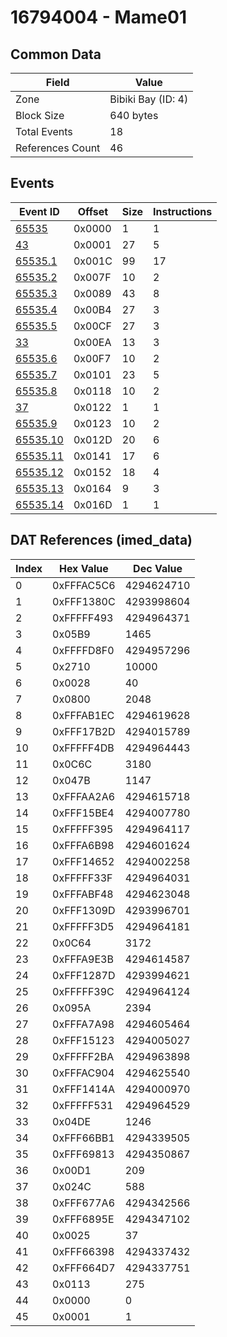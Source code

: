# 16794004 - Mame01

## Common Data

| Field            | Value              |
|------------------|--------------------|
| Zone             | Bibiki Bay (ID: 4) |
| Block Size       | 640 bytes          |
| Total Events     | 18                 |
| References Count | 46                 |

## Events

| Event ID                  | Offset   |   Size |   Instructions |
|---------------------------|----------|--------|----------------|
| [65535](./65535.md)       | 0x0000   |      1 |              1 |
| [43](./43.md)             | 0x0001   |     27 |              5 |
| [65535.1](./65535.1.md)   | 0x001C   |     99 |             17 |
| [65535.2](./65535.2.md)   | 0x007F   |     10 |              2 |
| [65535.3](./65535.3.md)   | 0x0089   |     43 |              8 |
| [65535.4](./65535.4.md)   | 0x00B4   |     27 |              3 |
| [65535.5](./65535.5.md)   | 0x00CF   |     27 |              3 |
| [33](./33.md)             | 0x00EA   |     13 |              3 |
| [65535.6](./65535.6.md)   | 0x00F7   |     10 |              2 |
| [65535.7](./65535.7.md)   | 0x0101   |     23 |              5 |
| [65535.8](./65535.8.md)   | 0x0118   |     10 |              2 |
| [37](./37.md)             | 0x0122   |      1 |              1 |
| [65535.9](./65535.9.md)   | 0x0123   |     10 |              2 |
| [65535.10](./65535.10.md) | 0x012D   |     20 |              6 |
| [65535.11](./65535.11.md) | 0x0141   |     17 |              6 |
| [65535.12](./65535.12.md) | 0x0152   |     18 |              4 |
| [65535.13](./65535.13.md) | 0x0164   |      9 |              3 |
| [65535.14](./65535.14.md) | 0x016D   |      1 |              1 |

## DAT References (imed_data)

|   Index | Hex Value   |   Dec Value |
|---------|-------------|-------------|
|       0 | 0xFFFAC5C6  |  4294624710 |
|       1 | 0xFFF1380C  |  4293998604 |
|       2 | 0xFFFFF493  |  4294964371 |
|       3 | 0x05B9      |        1465 |
|       4 | 0xFFFFD8F0  |  4294957296 |
|       5 | 0x2710      |       10000 |
|       6 | 0x0028      |          40 |
|       7 | 0x0800      |        2048 |
|       8 | 0xFFFAB1EC  |  4294619628 |
|       9 | 0xFFF17B2D  |  4294015789 |
|      10 | 0xFFFFF4DB  |  4294964443 |
|      11 | 0x0C6C      |        3180 |
|      12 | 0x047B      |        1147 |
|      13 | 0xFFFAA2A6  |  4294615718 |
|      14 | 0xFFF15BE4  |  4294007780 |
|      15 | 0xFFFFF395  |  4294964117 |
|      16 | 0xFFFA6B98  |  4294601624 |
|      17 | 0xFFF14652  |  4294002258 |
|      18 | 0xFFFFF33F  |  4294964031 |
|      19 | 0xFFFABF48  |  4294623048 |
|      20 | 0xFFF1309D  |  4293996701 |
|      21 | 0xFFFFF3D5  |  4294964181 |
|      22 | 0x0C64      |        3172 |
|      23 | 0xFFFA9E3B  |  4294614587 |
|      24 | 0xFFF1287D  |  4293994621 |
|      25 | 0xFFFFF39C  |  4294964124 |
|      26 | 0x095A      |        2394 |
|      27 | 0xFFFA7A98  |  4294605464 |
|      28 | 0xFFF15123  |  4294005027 |
|      29 | 0xFFFFF2BA  |  4294963898 |
|      30 | 0xFFFAC904  |  4294625540 |
|      31 | 0xFFF1414A  |  4294000970 |
|      32 | 0xFFFFF531  |  4294964529 |
|      33 | 0x04DE      |        1246 |
|      34 | 0xFFF66BB1  |  4294339505 |
|      35 | 0xFFF69813  |  4294350867 |
|      36 | 0x00D1      |         209 |
|      37 | 0x024C      |         588 |
|      38 | 0xFFF677A6  |  4294342566 |
|      39 | 0xFFF6895E  |  4294347102 |
|      40 | 0x0025      |          37 |
|      41 | 0xFFF66398  |  4294337432 |
|      42 | 0xFFF664D7  |  4294337751 |
|      43 | 0x0113      |         275 |
|      44 | 0x0000      |           0 |
|      45 | 0x0001      |           1 |
